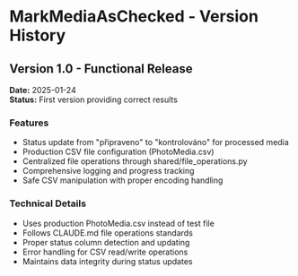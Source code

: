 # MarkMediaAsChecked - Version History

## Version 1.0 - Functional Release
**Date:** 2025-01-24  
**Status:** First version providing correct results

### Features
- Status update from "připraveno" to "kontrolováno" for processed media
- Production CSV file configuration (PhotoMedia.csv)
- Centralized file operations through shared/file_operations.py
- Comprehensive logging and progress tracking
- Safe CSV manipulation with proper encoding handling

### Technical Details
- Uses production PhotoMedia.csv instead of test file
- Follows CLAUDE.md file operations standards
- Proper status column detection and updating
- Error handling for CSV read/write operations
- Maintains data integrity during status updates